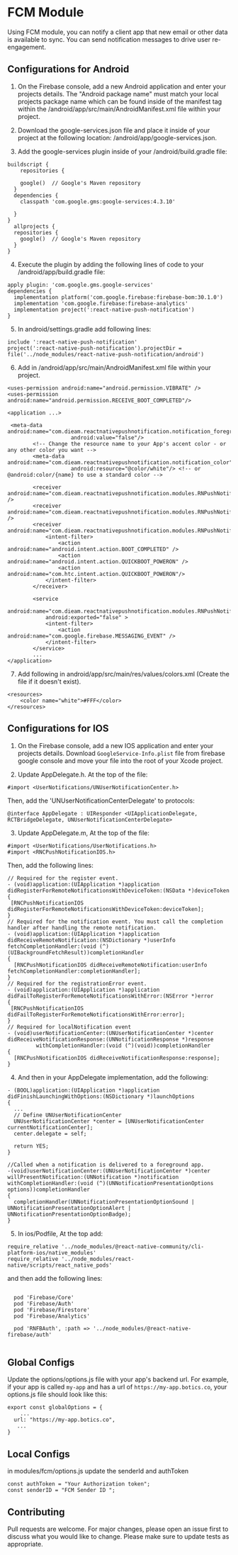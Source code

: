 # FCM Module
Using FCM module, you can notify a client app that new email or other data is available to sync. You can send notification messages to drive user re-engagement.


## Configurations for Android
1. On the Firebase console, add a new Android application and enter your projects details. The "Android package name" must match your local projects package name which can be found inside of the manifest tag within the /android/app/src/main/AndroidManifest.xml file within your project.


2. Download the google-services.json file and place it inside of your project at the following location: /android/app/google-services.json.


3. Add the google-services plugin inside of your /android/build.gradle file:
```
buildscript {
    repositories {
   
    google()  // Google's Maven repository
  }
  dependencies {
    classpath 'com.google.gms:google-services:4.3.10'
   
  }
}
  allprojects {
  repositories {
    google()  // Google's Maven repository
  }
}
```

4. Execute the plugin by adding the following lines of code to your /android/app/build.gradle file:

```
apply plugin: 'com.google.gms.google-services'
dependencies {
  implementation platform('com.google.firebase:firebase-bom:30.1.0')
  implementation 'com.google.firebase:firebase-analytics'
  implementation project(':react-native-push-notification')
}
```

5. In android/settings.gradle add following lines:

```
include ':react-native-push-notification'
project(':react-native-push-notification').projectDir = file('../node_modules/react-native-push-notification/android')
```

6. Add in /android/app/src/main/AndroidManifest.xml file within your project.

```
<uses-permission android:name="android.permission.VIBRATE" />
<uses-permission android:name="android.permission.RECEIVE_BOOT_COMPLETED"/>

<application ...>

 <meta-data  android:name="com.dieam.reactnativepushnotification.notification_foreground"
                    android:value="false"/>
        <!-- Change the resource name to your App's accent color - or any other color you want -->
        <meta-data  android:name="com.dieam.reactnativepushnotification.notification_color"
                    android:resource="@color/white"/> <!-- or @android:color/{name} to use a standard color -->

        <receiver android:name="com.dieam.reactnativepushnotification.modules.RNPushNotificationActions" />
        <receiver android:name="com.dieam.reactnativepushnotification.modules.RNPushNotificationPublisher" />
        <receiver android:name="com.dieam.reactnativepushnotification.modules.RNPushNotificationBootEventReceiver">
            <intent-filter>
                <action android:name="android.intent.action.BOOT_COMPLETED" />
                <action android:name="android.intent.action.QUICKBOOT_POWERON" />
                <action android:name="com.htc.intent.action.QUICKBOOT_POWERON"/>
            </intent-filter>
        </receiver>

        <service
            android:name="com.dieam.reactnativepushnotification.modules.RNPushNotificationListenerService"
            android:exported="false" >
            <intent-filter>
                <action android:name="com.google.firebase.MESSAGING_EVENT" />
            </intent-filter>
        </service>
        ...
</application>
```

7. Add following in android/app/src/main/res/values/colors.xml (Create the file if it doesn't exist).

```
<resources>
    <color name="white">#FFF</color>
</resources>
```


## Configurations for IOS

1.  On the Firebase console, add a new IOS application and enter your projects details. Download `GoogleService-Info.plist`  file from firebase google console and move your file into the root of your Xcode project.

2. Update AppDelegate.h. At the top of the file:

```
#import <UserNotifications/UNUserNotificationCenter.h>
```
Then, add the 'UNUserNotificationCenterDelegate' to protocols:
```
@interface AppDelegate : UIResponder <UIApplicationDelegate, RCTBridgeDelegate, UNUserNotificationCenterDelegate>
```

3. Update AppDelegate.m, At the top of the file:

```
#import <UserNotifications/UserNotifications.h>
#import <RNCPushNotificationIOS.h>
```
Then, add the following lines:

```
// Required for the register event.
- (void)application:(UIApplication *)application didRegisterForRemoteNotificationsWithDeviceToken:(NSData *)deviceToken
{
 [RNCPushNotificationIOS didRegisterForRemoteNotificationsWithDeviceToken:deviceToken];
}
// Required for the notification event. You must call the completion handler after handling the remote notification.
- (void)application:(UIApplication *)application didReceiveRemoteNotification:(NSDictionary *)userInfo
fetchCompletionHandler:(void (^)(UIBackgroundFetchResult))completionHandler
{
  [RNCPushNotificationIOS didReceiveRemoteNotification:userInfo fetchCompletionHandler:completionHandler];
}
// Required for the registrationError event.
- (void)application:(UIApplication *)application didFailToRegisterForRemoteNotificationsWithError:(NSError *)error
{
 [RNCPushNotificationIOS didFailToRegisterForRemoteNotificationsWithError:error];
}
// Required for localNotification event
- (void)userNotificationCenter:(UNUserNotificationCenter *)center
didReceiveNotificationResponse:(UNNotificationResponse *)response
         withCompletionHandler:(void (^)(void))completionHandler
{
  [RNCPushNotificationIOS didReceiveNotificationResponse:response];
}
```

4. And then in your AppDelegate implementation, add the following:

```
- (BOOL)application:(UIApplication *)application didFinishLaunchingWithOptions:(NSDictionary *)launchOptions
{
  ...
  // Define UNUserNotificationCenter
  UNUserNotificationCenter *center = [UNUserNotificationCenter currentNotificationCenter];
  center.delegate = self;

  return YES;
}

//Called when a notification is delivered to a foreground app.
-(void)userNotificationCenter:(UNUserNotificationCenter *)center willPresentNotification:(UNNotification *)notification withCompletionHandler:(void (^)(UNNotificationPresentationOptions options))completionHandler
{
  completionHandler(UNNotificationPresentationOptionSound | UNNotificationPresentationOptionAlert | UNNotificationPresentationOptionBadge);
}
```


5. In ios/Podfile, At the top add:

```
require_relative '../node_modules/@react-native-community/cli-platform-ios/native_modules'
require_relative '../node_modules/react-native/scripts/react_native_pods' 
```
and then add the following lines:

```

  pod 'Firebase/Core'
  pod 'Firebase/Auth'
  pod 'Firebase/Firestore'
  pod 'Firebase/Analytics'

  pod 'RNFBAuth', :path => '../node_modules/@react-native-firebase/auth'
  
```


## Global Configs

Update the options/options.js file with your app's backend url. For example, if your app is called `my-app` and has a url of `https://my-app.botics.co`, your options.js file should look like this: 

```
export const globalOptions = {
    ...
  url: "https://my-app.botics.co",
   ...
}
```

## Local Configs
in modules/fcm/options.js update the senderId and authToken

```
const authToken = "Your Authorization token";
const senderID = "FCM Sender ID ";
```


## Contributing
Pull requests are welcome. For major changes, please open an issue first to discuss what you would like to change.
Please make sure to update tests as appropriate.